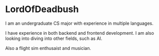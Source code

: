 # LordOfDeadbush

I am an undergraduate CS major with experience in multiple languages.

I have experience in both backend and frontend development. I am also looking into diving into other fields, such as AI.

Also a flight sim enthusaist and musician.
